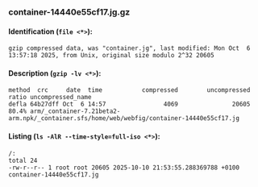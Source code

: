 ### container-14440e55cf17.jg.gz
#### Identification (`file <*>`):
```
gzip compressed data, was "container.jg", last modified: Mon Oct  6 13:57:18 2025, from Unix, original size modulo 2^32 20605
```
#### Description (`gzip -lv <*>`):
```
method  crc     date  time           compressed        uncompressed  ratio uncompressed_name
defla 64b27dff Oct  6 14:57                4069               20605  80.4% arm/_container-7.21beta2-arm.npk/_container.sfs/home/web/webfig/container-14440e55cf17.jg
```
#### Listing (`ls -AlR --time-style=full-iso <*>`):
```
/:
total 24
-rw-r--r-- 1 root root 20605 2025-10-10 21:53:55.288369788 +0100 container-14440e55cf17.jg
```

